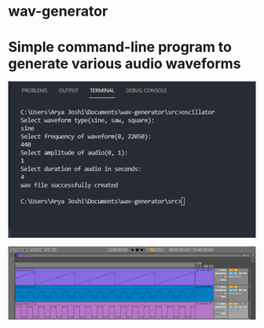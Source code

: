 # wav-generator
# Simple command-line program to generate various audio waveforms

![Screenshot](/screenshots/command_line.png?raw=true "Optional Title")

![Screenshot](/screenshots/ableton.png?raw=true "Optional Title")
